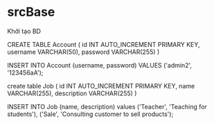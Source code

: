 # srcBase

Khởi tạo BD

CREATE TABLE Account (
    id INT AUTO_INCREMENT PRIMARY KEY,
    username VARCHAR(50),
    password VARCHAR(255)
)

INSERT INTO Account (username, password)
VALUES ('admin2', '123456aA');

create  table Job (
    id INT AUTO_INCREMENT PRIMARY KEY,
    name VARCHAR(255),
    description VARCHAR(255)
)

INSERT INTO Job (name, description)
values 
('Teacher', 'Teaching for students'),
('Sale', 'Consulting customer to sell products');
